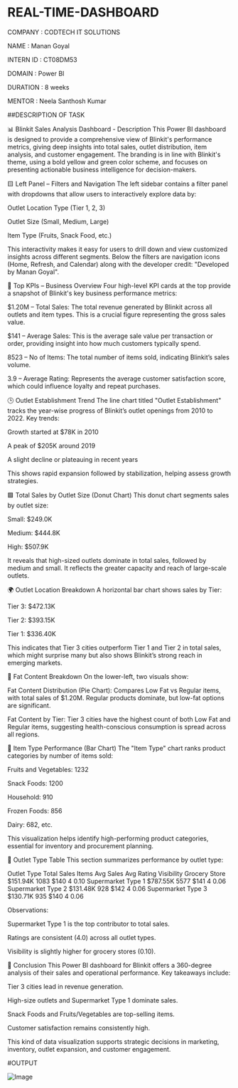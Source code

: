 # REAL-TIME-DASHBOARD

COMPANY : CODTECH IT SOLUTIONS

NAME : Manan Goyal

INTERN ID : CT08DM53

DOMAIN : Power BI

DURATION : 8 weeks

MENTOR : Neela Santhosh Kumar

##DESCRIPTION OF TASK

📊 Blinkit Sales Analysis Dashboard - Description
This Power BI dashboard is designed to provide a comprehensive view of Blinkit's performance metrics, giving deep insights into total sales, outlet distribution, item analysis, and customer engagement. The branding is in line with Blinkit's theme, using a bold yellow and green color scheme, and focuses on presenting actionable business intelligence for decision-makers.

🟨 Left Panel – Filters and Navigation
The left sidebar contains a filter panel with dropdowns that allow users to interactively explore data by:

Outlet Location Type (Tier 1, 2, 3)

Outlet Size (Small, Medium, Large)

Item Type (Fruits, Snack Food, etc.)

This interactivity makes it easy for users to drill down and view customized insights across different segments. Below the filters are navigation icons (Home, Refresh, and Calendar) along with the developer credit: "Developed by Manan Goyal".

🧾 Top KPIs – Business Overview
Four high-level KPI cards at the top provide a snapshot of Blinkit's key business performance metrics:

$1.20M – Total Sales:
The total revenue generated by Blinkit across all outlets and item types. This is a crucial figure representing the gross sales value.

$141 – Average Sales:
This is the average sale value per transaction or order, providing insight into how much customers typically spend.

8523 – No of Items:
The total number of items sold, indicating Blinkit’s sales volume.

3.9 – Average Rating:
Represents the average customer satisfaction score, which could influence loyalty and repeat purchases.

🕒 Outlet Establishment Trend
The line chart titled "Outlet Establishment" tracks the year-wise progress of Blinkit’s outlet openings from 2010 to 2022. Key trends:

Growth started at $78K in 2010

A peak of $205K around 2019

A slight decline or plateauing in recent years

This shows rapid expansion followed by stabilization, helping assess growth strategies.

🟩 Total Sales by Outlet Size (Donut Chart)
This donut chart segments sales by outlet size:

Small: $249.0K

Medium: $444.8K

High: $507.9K

It reveals that high-sized outlets dominate in total sales, followed by medium and small. It reflects the greater capacity and reach of large-scale outlets.

🌍 Outlet Location Breakdown
A horizontal bar chart shows sales by Tier:

Tier 3: $472.13K

Tier 2: $393.15K

Tier 1: $336.40K

This indicates that Tier 3 cities outperform Tier 1 and Tier 2 in total sales, which might surprise many but also shows Blinkit’s strong reach in emerging markets.

🥛 Fat Content Breakdown
On the lower-left, two visuals show:

Fat Content Distribution (Pie Chart):
Compares Low Fat vs Regular items, with total sales of $1.20M. Regular products dominate, but low-fat options are significant.

Fat Content by Tier:
Tier 3 cities have the highest count of both Low Fat and Regular items, suggesting health-conscious consumption is spread across all regions.

🧺 Item Type Performance (Bar Chart)
The "Item Type" chart ranks product categories by number of items sold:

Fruits and Vegetables: 1232

Snack Foods: 1200

Household: 910

Frozen Foods: 856

Dairy: 682, etc.

This visualization helps identify high-performing product categories, essential for inventory and procurement planning.

🏪 Outlet Type Table
This section summarizes performance by outlet type:

Outlet Type	Total Sales	Items	Avg Sales	Avg Rating	Visibility
Grocery Store	$151.94K	1083	$140	4	0.10
Supermarket Type 1	$787.55K	5577	$141	4	0.06
Supermarket Type 2	$131.48K	928	$142	4	0.06
Supermarket Type 3	$130.71K	935	$140	4	0.06

Observations:

Supermarket Type 1 is the top contributor to total sales.

Ratings are consistent (4.0) across all outlet types.

Visibility is slightly higher for grocery stores (0.10).

📌 Conclusion
This Power BI dashboard for Blinkit offers a 360-degree analysis of their sales and operational performance. Key takeaways include:

Tier 3 cities lead in revenue generation.

High-size outlets and Supermarket Type 1 dominate sales.

Snack Foods and Fruits/Vegetables are top-selling items.

Customer satisfaction remains consistently high.

This kind of data visualization supports strategic decisions in marketing, inventory, outlet expansion, and customer engagement.

#OUTPUT

![Image](https://github.com/user-attachments/assets/6a911da6-b382-4a78-87e0-5bbeb28e8fcc)
